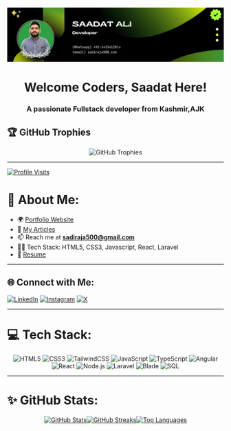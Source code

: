 ![logo](https://github.com/Place4you/Place4you/blob/main/Github%20Banner.jpg)
<h1 align="center">Welcome Coders, Saadat Here!</h1>
<h3 align="center">A passionate Fullstack developer from Kashmir,AJK</h3>

## 🏆 GitHub Trophies
<div align="center">
  <img src="https://github-trophies.vercel.app/?username=Place4you&column=6&margin-w=15&theme=gruvbox&no-bg=true&no-frame=true" alt="GitHub Trophies" />
</div>

---

[![Profile Visits](https://visitcount.itsvg.in/api?id=Place4you&icon=0&color=6C6E90)](https://visitcount.itsvg.in)

# 💫 About Me:
- 🌍 [Portfolio Website](https://bit.ly/3ubstLD)  
- 📝 [My Articles](https://bit.ly/3w5CqL6)  
- 📫 Reach me at **sadiraja500@gmail.com**  
- 🧑‍💻 Tech Stack: HTML5, CSS3, Javascript, React, Laravel  
- 📄 [Resume](https://bit.ly/3w68AGf)

---

## 🌐 Connect with Me:
[![LinkedIn](https://img.shields.io/badge/LinkedIn-0077B5?logo=linkedin&logoColor=white)](https://linkedin.com/in/saadatali786) 
[![Instagram](https://img.shields.io/badge/Instagram-E4405F?logo=instagram&logoColor=white)](https://instagram.com/sadi_raja786) 
[![X](https://img.shields.io/badge/X-1DA1F2?logo=x&logoColor=white)](https://x.com/sadi_raja1)

---

# 💻 Tech Stack:
<div align="center">
  <img src="https://img.shields.io/badge/HTML5-E34F26?style=for-the-badge&logo=html5&logoColor=white" alt="HTML5" />
  <img src="https://img.shields.io/badge/CSS3-1572B6?style=for-the-badge&logo=css3&logoColor=white" alt="CSS3" />
    <img src="https://img.shields.io/badge/TailwindCSS-38B2AC?style=for-the-badge&logo=tailwind-css&logoColor=white" alt="TailwindCSS" />

  <img src="https://img.shields.io/badge/JavaScript-F7DF1E?style=for-the-badge&logo=javascript&logoColor=black" alt="JavaScript" />
  <img src="https://img.shields.io/badge/TypeScript-007ACC?style=for-the-badge&logo=typescript&logoColor=white" alt="TypeScript" />
<img src="https://img.shields.io/badge/Angular-DD0031?style=for-the-badge&logo=angular&logoColor=white" alt="Angular" />

  <img src="https://img.shields.io/badge/React-61DAFB?style=for-the-badge&logo=react&logoColor=black" alt="React" />
  <img src="https://img.shields.io/badge/Node.js-339933?style=for-the-badge&logo=node-dot-js&logoColor=white" alt="Node.js" />
  <img src="https://img.shields.io/badge/Laravel-FF2D20?style=for-the-badge&logo=laravel&logoColor=white" alt="Laravel" />
  <img src="https://img.shields.io/badge/Blade-FF2D20?style=for-the-badge&logo=laravel&logoColor=white" alt="Blade" />
<img src="https://img.shields.io/badge/SQL-4479A1?style=for-the-badge&logo=MySQL&logoColor=white" alt="SQL" />


</div>

---

# ✨ GitHub Stats:
<div align="center" style="display: flex; justify-content: center; flex-wrap: wrap;">
  <a href="https://github.com/place4you">
    <img src="https://github-readme-stats.vercel.app/api?username=place4you&theme=vue-dark&hide_border=true&include_all_commits=true&count_private=true" width="48%" alt="GitHub Stats" />
  </a>
  <a href="https://github.com/place4you">
    <img src="https://github-readme-streak-stats.herokuapp.com/?user=place4you&theme=vue-dark&hide_border=true" width="48%" alt="GitHub Streaks" />
  </a>
  <a href="https://github.com/place4you">
    <img src="https://github-readme-stats.vercel.app/api/top-langs/?username=place4you&layout=compact&theme=vue-dark&hide_border=true" width="48%" alt="Top Languages" />
  </a>
</div>


